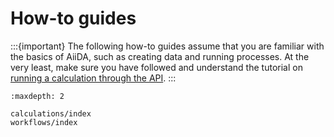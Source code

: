 # How-to guides

:::{important}
The following how-to guides assume that you are familiar with the basics of AiiDA, such as creating data and running processes.
At the very least, make sure you have followed and understand the tutorial on [running a calculation through the API](#tutorials-pw-through-api).
:::

```{toctree}
:maxdepth: 2

calculations/index
workflows/index
```
